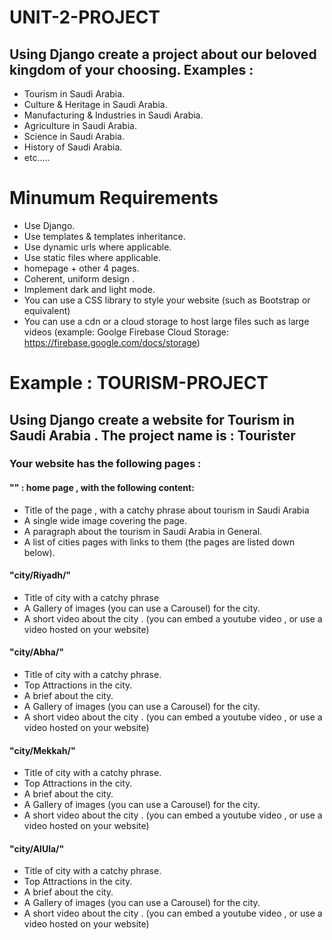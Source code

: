 # UNIT-2-PROJECT

## Using Django create a project about our beloved kingdom of your choosing. Examples :

- Tourism in Saudi Arabia.
- Culture & Heritage in Saudi Arabia.
- Manufacturing & Industries in Saudi Arabia.
- Agriculture in Saudi Arabia.
- Science in Saudi Arabia.
- History of Saudi Arabia.
- etc.....

# Minumum Requirements

- Use Django.
- Use templates & templates inheritance.
- Use dynamic urls where applicable.
- Use static files where applicable.
- homepage + other 4 pages.
- Coherent, uniform design .
- Implement dark and light mode.
- You can use a CSS library to style your website (such as Bootstrap or equivalent)
- You can use a cdn or a cloud storage to host large files such as large videos (example: Goolge Firebase Cloud Storage: https://firebase.google.com/docs/storage)

# Example : TOURISM-PROJECT

## Using Django create a website for Tourism in Saudi Arabia . The project name is : Tourister

### Your website has the following pages :

#### "" : home page , with the following content:

- Title of the page , with a catchy phrase about tourism in Saudi Arabia
- A single wide image covering the page.
- A paragraph about the tourism in Saudi Arabia in General.
- A list of cities pages with links to them (the pages are listed down below).

#### "city/Riyadh/"

- Title of city with a catchy phrase
- A Gallery of images (you can use a Carousel) for the city.
- A short video about the city . (you can embed a youtube video , or use a video hosted on your website)

#### "city/Abha/"

- Title of city with a catchy phrase.
- Top Attractions in the city.
- A brief about the city.
- A Gallery of images (you can use a Carousel) for the city.
- A short video about the city . (you can embed a youtube video , or use a video hosted on your website)

#### "city/Mekkah/"

- Title of city with a catchy phrase.
- Top Attractions in the city.
- A brief about the city.
- A Gallery of images (you can use a Carousel) for the city.
- A short video about the city . (you can embed a youtube video , or use a video hosted on your website)

#### "city/AlUla/"

- Title of city with a catchy phrase.
- Top Attractions in the city.
- A brief about the city.
- A Gallery of images (you can use a Carousel) for the city.
- A short video about the city . (you can embed a youtube video , or use a video hosted on your website)
